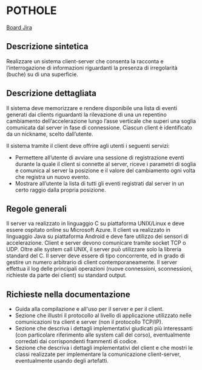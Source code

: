 # POTHOLE

[Board Jira](https://natour21.atlassian.net/jira/software/projects/POT/boards/5)

## Descrizione sintetica
Realizzare un sistema client-server che consenta la racconta e l’interrogazione di informazioni riguardanti la presenza di irregolarità (buche) su di una superficie.

## Descrizione dettagliata
Il sistema deve memorizzare e rendere disponibile una lista di eventi generati dai clients riguardanti la rilevazione di una un repentino cambiamento dell’accelerazione lungo l’asse verticale che superi una soglia comunicata dal server in fase di connessione. Ciascun client è identificato da un nickname, scelto dall’utente.

Il sistema tramite il client deve offrire agli utenti i seguenti servizi:
- Permettere all’utente di avviare una sessione di registrazione eventi durante la quale il client si connette al server, riceve i parametri di soglia e comunica al server la posizione e il valore del cambiamento ogni volta che registra un nuovo evento.
- Mostrare all’utente la lista di tutti gli eventi registrati dal server in un certo raggio dalla propria posizione.

## Regole generali
Il server va realizzato in linguaggio C su piattaforma UNIX/Linux e deve essere ospitato online su Microsoft Azure. Il client va realizzato in linguaggio Java su piattaforma Android e deve fare utilizzo dei sensori di accelerazione. Client e server devono comunicare tramite socket TCP o UDP. Oltre alle system call UNIX, il server può̀ utilizzare solo la libreria standard del C. Il server deve essere di tipo concorrente, ed in grado di gestire un numero arbitrario di client contemporaneamente. Il server effettua il log delle principali operazioni (nuove connessioni, sconnessioni, richieste da parte dei client) su standard output.

## Richieste nella documentazione
- Guida alla compilazione e all'uso per il server e per il client.
- Sezione che illustri il protocollo al livello di applicazione utilizzato nelle comunicazioni tra client e server (non il protocollo TCP/IP).
- Sezione che descriva i dettagli implementativi giudicati più interessanti (con particolare riferimento alle system call del corso), eventualmente corredati dai corrispondenti frammenti di codice.
- Sezione che descriva i dettagli implementativi del client e che mostri le classi realizzate per implementare la comunicazione client-server, eventualmente usando degli artefatti.
